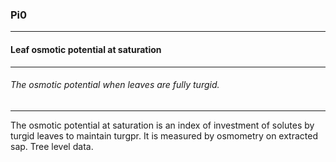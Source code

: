 ### Pi0



------
#### Leaf osmotic potential at saturation



------
###### The osmotic potential when leaves are fully turgid.



------
The osmotic potential at saturation is an index of investment of solutes by turgid leaves to maintain turgpr. It is measured by osmometry on extracted sap. Tree level data.